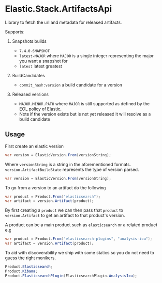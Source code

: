 # Elastic.Stack.ArtifactsApi

Library to fetch the url and metadata for released artifacts.

Supports:

1. Snapshots builds
    * `7.4.0-SNAPSHOT`
    * `latest-MAJOR` where `MAJOR` is a single integer representing the major you want a snapshot for
    * `latest` latest greatest 

2. BuildCandidates
    * `commit_hash:version` a build candidate for a version

3. Released versions
    * `MAJOR.MINOR.PATH` where `MAJOR` is still supported as defined by the EOL policy of Elastic.
    * Note if the version exists but is not yet released it will resolve as a build candidate
    

## Usage

First create an elastic version 

```csharp
var version = ElasticVersion.From(versionString);
```

Where `versionString` is a string in the aforementioned formats. `version.ArtifactBuildState` represents the type of version parsed.

```csharp
var version = ElasticVersion.From(versionString);
```

To go from a version to an artifact do the following

```csharp
var product = Product.From("elasticsearch");
var artifact = version.Artifact(product);
```
By first creating a `product` we can then pass that `product` to `version.Artifact` to get an artifact to that product's version.

A product can be a main product such as `elasticsearch` or a related product e.g

```csharp
var product = Product.From("elasticsearch-plugins", "analysis-icu");
var artifact = version.Artifact(product);
```

To aid with discoverability we ship with some statics so you do not need to guess the right monikers.

```csharp
Product.Elasticsearch;
Product.Kibana;
Product.ElasticsearchPlugin(ElasticsearchPlugin.AnalysisIcu);
```






